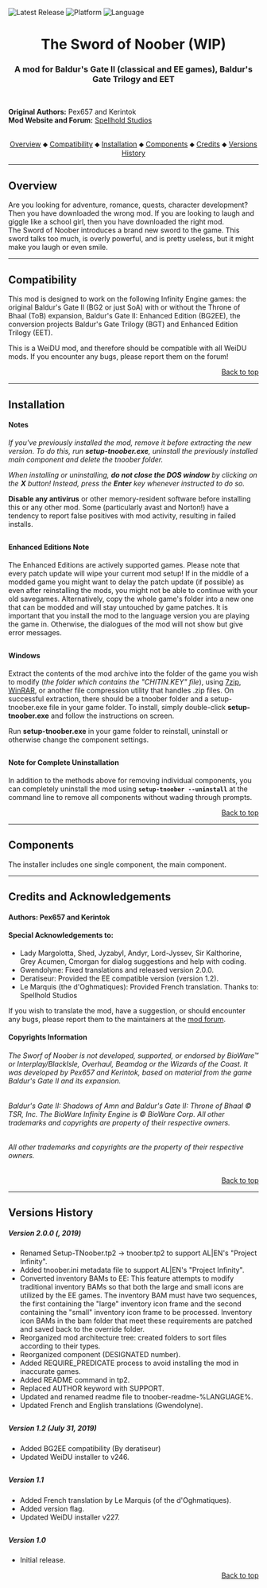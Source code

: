 
![Latest Release](https://img.shields.io/static/v1?label=release&message=v2.0.0&color=darkred)<a name="top" id="top">
![Platform](https://img.shields.io/static/v1?label=platform&message=windows&color=informational)
![Language](https://img.shields.io/static/v1?label=language&message=English%20%7C%20French&color=limegreen)

<div align="center"><h1></a>The Sword of Noober (WIP)</h1>

<h3>A mod for Baldur's Gate II (classical and EE games), Baldur's Gate Trilogy and EET</h3>

</div><br />


**Original Authors:** Pex657 and Kerintok  
**Mod Website and Forum:** <a href="">Spellhold Studios</a><br /><br />


<div align="center">
<a href="#intro">Overview</a> &#x2B25; <a href="#compat">Compatibility</a> &#x2B25; <a href="#installation">Installation</a> &#x2B25; <a href="#components">Components</a> &#x2B25; <a href="#credits">Credits</a> &#x2B25; <a href="#versions">Versions History</a></center></br>
</div>

<hr>


## <a name="intro" id="intro"></a>Overview

Are you looking for adventure, romance, quests, character development? Then you have downloaded the wrong mod. If you are looking to laugh and giggle like a school girl, then you have downloaded the right mod.  
The Sword of Noober introduces a brand new sword to the game. This sword talks too much, is overly powerful, and is pretty useless, but it might make you laugh or even smile.


<hr>


## <a name="compat" id="compat"></a>Compatibility

This mod is designed to work on the following Infinity Engine games: the original Baldur's Gate II (BG2 or just SoA) with or without the Throne of Bhaal (ToB) expansion, Baldur's Gate II: Enhanced Edition (BG2EE), the conversion projects Baldur's Gate Trilogy (BGT) and Enhanced Edition Trilogy (EET).

This is a WeiDU mod, and therefore should be compatible with all WeiDU mods. If you encounter any bugs, please report them on the forum!<br>
<div align="right"><a href="#top">Back to top</a></div>


<hr>


## <a name="installation" id="installation"></a>Installation

#### Notes

<em>If you've previously installed the mod, remove it before extracting the new version. To do this, run **setup-tnoober.exe**, uninstall the previously installed main component and delete the tnoober folder.</em>

<em>When installing or uninstalling, **do not close the DOS window** by clicking on the **X** button! Instead, press the **Enter** key whenever instructed to do so.</em>

**Disable any antivirus** or other memory-resident software before installing this or any other mod. Some (particularly avast and Norton!) have a tendency to report false positives with mod activity, resulting in failed installs.

## 

#### Enhanced Editions Note

The Enhanced Editions are actively supported games. Please note that every patch update will wipe your current mod setup! If in the middle of a modded game you might want to delay the patch update (if possible) as even after reinstalling the mods, you might not be able to continue with your old savegames. Alternatively, copy the whole game's folder into a new one that can be modded and will stay untouched by game patches. It is important that you install the mod to the language version you are playing the game in. Otherwise, the dialogues of the mod will not show but give error messages.

## 

#### Windows

Extract the contents of the mod archive into the folder of the game you wish to modify (<em>the folder which contains the "CHITIN.KEY" file</em>), using <a href="http://www.7-zip.org/download.html">7zip</a>, <a href="http://www.rarlab.com/download.htm">WinRAR</a>, or another file compression utility that handles .zip files. On successful extraction, there should be a tnoober folder and a setup-tnoober.exe file in your game folder. To install, simply double-click **setup-tnoober.exe** and follow the instructions on screen.

Run **setup-tnoober.exe** in your game folder to reinstall, uninstall or otherwise change the component settings.

## 

#### Note for Complete Uninstallation

In addition to the methods above for removing individual components, you can completely uninstall the mod using **`setup-tnoober --uninstall`** at the command line to remove all components without wading through prompts.</br>
<div align="right"><a href="#top">Back to top</a></div>


<hr>


## <a name="components" id="components"></a>Components

The installer includes one single component, the main component.


<hr>


## <a name="credits" id="credits"></a>Credits and Acknowledgements

#### Authors: Pex657 and Kerintok


#### Special Acknowledgements to:

- Lady Margolotta, Shed, Jyzabyl, Andyr, Lord-Jyssev, Sir Kalthorine, Grey Acumen, Cmorgan for dialog suggestions and help with coding.
- Gwendolyne: Fixed translations and released version 2.0.0.
- Deratiseur: Provided the EE compatible version (version 1.2).
- Le Marquis (the d'Oghmatiques): Provided French translation.
Thanks to: Spellhold Studios

If you wish to translate the mod, have a suggestion, or should encounter any bugs, please report them to the maintainers at the <a href="">mod forum</a>.</br>


#### Copyrights Information

###### The Sworf of Noober is not developed, supported, or endorsed by BioWare&trade; or Interplay/BlackIsle, Overhaul, Beamdog or the Wizards of the Coast. It was developed by Pex657 and Kerintok, based on material from the game Baldur's Gate II and its expansion.
###### Baldur's Gate II: Shadows of Amn and Baldur's Gate II: Throne of Bhaal &copy; TSR, Inc. The BioWare Infinity Engine is &copy; BioWare Corp. All other trademarks and copyrights are property of their respective owners.
###### All other trademarks and copyrights are the property of their respective owners.</br>
<div align="right"><a href="#top">Back to top</a></div>


<hr>


## <a name="versions" id="versions"></a>Versions History

##### Version 2.0.0 (, 2019)

- Renamed Setup-TNoober.tp2 -> tnoober.tp2 to support AL|EN's "Project Infinity".
- Added tnoober.ini metadata file to support AL|EN's "Project Infinity".
- Converted inventory BAMs to EE: This feature attempts to modify traditional inventory BAMs so that both the large and small icons are utilized by the EE games. The inventory BAM must have two sequences, the first containing the "large" inventory icon frame and the second containing the "small" inventory icon frame to be processed. Inventory icon BAMs in the bam folder that meet these requirements are patched and saved back to the override folder.
- Reorganized mod architecture tree: created folders to sort files according to their types.
- Reorganized component (DESIGNATED number).
- Added REQUIRE_PREDICATE process to avoid installing the mod in inaccurate games.
- Added README command in tp2.
- Replaced AUTHOR keyword with SUPPORT.
- Updated and renamed readme file to tnoober-readme-%LANGUAGE%.
- Updated French and English translations (Gwendolyne).

## 

##### Version 1.2 (July 31, 2019)

- Added BG2EE compatibility (By deratiseur)
- Updated WeiDU installer to v246.

## 

##### Version 1.1

- Added French translation by Le Marquis (of the d'Oghmatiques).
- Added version flag.
- Updated WeiDU installer v227.

## 

##### Version 1.0

- Initial release.
<div align="right"><a href="#top">Back to top</a></div>